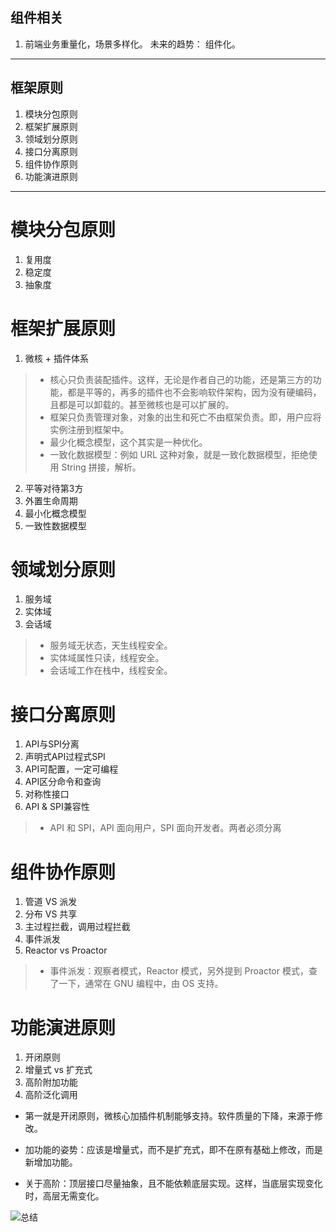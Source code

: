 ## 组件相关
1. 前端业务重量化，场景多样化。 未来的趋势： 组件化。




















---
## 框架原则
1. 模块分包原则
2. 框架扩展原则
3. 领域划分原则
4. 接口分离原则
5. 组件协作原则
6. 功能演进原则
---
# 模块分包原则
1. 复用度
2. 稳定度
3. 抽象度
# 框架扩展原则
1. 微核 + 插件体系
> - 核心只负责装配插件。这样，无论是作者自己的功能，还是第三方的功能，都是平等的，再多的插件也不会影响软件架构，因为没有硬编码，且都是可以卸载的。甚至微核也是可以扩展的。
> - 框架只负责管理对象，对象的出生和死亡不由框架负责。即，用户应将实例注册到框架中。
> - 最少化概念模型，这个其实是一种优化。
> - 一致化数据模型：例如 URL 这种对象，就是一致化数据模型，拒绝使用 String 拼接，解析。
2. 平等对待第3方
3. 外置生命周期
4. 最小化概念模型
5. 一致性数据模型

# 领域划分原则
1. 服务域
2. 实体域
3. 会话域

> - 服务域无状态，天生线程安全。
> - 实体域属性只读，线程安全。
> - 会话域工作在栈中，线程安全。
# 接口分离原则
1. API与SPI分离
2. 声明式API过程式SPI
3. API可配置，一定可编程
4. API区分命令和查询
5. 对称性接口
6. API & SPI兼容性
> - API 和 SPI，API 面向用户，SPI 面向开发者。两者必须分离

# 组件协作原则
1. 管道 VS 派发
2. 分布 VS 共享
3. 主过程拦截，调用过程拦截
4. 事件派发
5. Reactor vs Proactor

> - 事件派发：观察者模式，Reactor 模式，另外提到 Proactor 模式，查了一下，通常在 GNU 编程中，由 OS 支持。

# 功能演进原则
1. 开闭原则
2. 增量式 vs 扩充式
3. 高阶附加功能
4. 高阶泛化调用

- 第一就是开闭原则，微核心加插件机制能够支持。软件质量的下降，来源于修改。

- 加功能的姿势：应该是增量式，而不是扩充式，即不在原有基础上修改，而是新增加功能。

- 关于高阶：顶层接口尽量抽象，且不能依赖底层实现。这样，当底层实现变化时，高层无需变化。


![总结]('./zong.webp')